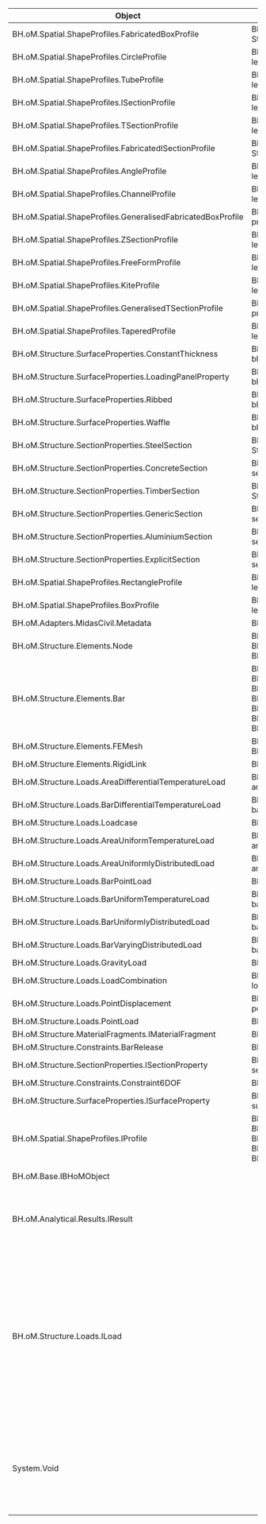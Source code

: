 | Object | Create | Read | Update |
|-|-|-|-|
| BH.oM.Spatial.ShapeProfiles.FabricatedBoxProfile | BH.Adapter.Adapters.MidasCivil.Convert.CreateProfile(FabricatedBoxProfile profile, String lengthUnit) |  |  |
| BH.oM.Spatial.ShapeProfiles.CircleProfile | BH.Adapter.Adapters.MidasCivil.Convert.CreateProfile(CircleProfile profile, String lengthUnit) |  |  |
| BH.oM.Spatial.ShapeProfiles.TubeProfile | BH.Adapter.Adapters.MidasCivil.Convert.CreateProfile(TubeProfile profile, String lengthUnit) |  |  |
| BH.oM.Spatial.ShapeProfiles.ISectionProfile | BH.Adapter.Adapters.MidasCivil.Convert.CreateProfile(ISectionProfile profile, String lengthUnit) |  |  |
| BH.oM.Spatial.ShapeProfiles.TSectionProfile | BH.Adapter.Adapters.MidasCivil.Convert.CreateProfile(TSectionProfile profile, String lengthUnit) |  |  |
| BH.oM.Spatial.ShapeProfiles.FabricatedISectionProfile | BH.Adapter.Adapters.MidasCivil.Convert.CreateProfile(FabricatedISectionProfile profile, String lengthUnit) |  |  |
| BH.oM.Spatial.ShapeProfiles.AngleProfile | BH.Adapter.Adapters.MidasCivil.Convert.CreateProfile(AngleProfile profile, String lengthUnit) |  |  |
| BH.oM.Spatial.ShapeProfiles.ChannelProfile | BH.Adapter.Adapters.MidasCivil.Convert.CreateProfile(ChannelProfile profile, String lengthUnit) |  |  |
| BH.oM.Spatial.ShapeProfiles.GeneralisedFabricatedBoxProfile | BH.Adapter.Adapters.MidasCivil.Convert.CreateProfile(GeneralisedFabricatedBoxProfile profile, String lengthUnit) |  |  |
| BH.oM.Spatial.ShapeProfiles.ZSectionProfile | BH.Adapter.Adapters.MidasCivil.Convert.CreateProfile(ZSectionProfile profile, String lengthUnit) |  |  |
| BH.oM.Spatial.ShapeProfiles.FreeFormProfile | BH.Adapter.Adapters.MidasCivil.Convert.CreateProfile(FreeFormProfile profile, String lengthUnit) |  |  |
| BH.oM.Spatial.ShapeProfiles.KiteProfile | BH.Adapter.Adapters.MidasCivil.Convert.CreateProfile(KiteProfile profile, String lengthUnit) |  |  |
| BH.oM.Spatial.ShapeProfiles.GeneralisedTSectionProfile | BH.Adapter.Adapters.MidasCivil.Convert.CreateProfile(GeneralisedTSectionProfile profile, String lengthUnit) |  |  |
| BH.oM.Spatial.ShapeProfiles.TaperedProfile | BH.Adapter.Adapters.MidasCivil.Convert.CreateProfile(TaperedProfile profile, String lengthUnit) |  |  |
| BH.oM.Structure.SurfaceProperties.ConstantThickness | BH.Adapter.Adapters.MidasCivil.Convert.CreateSurfaceProfile(ConstantThickness bhomSurfaceProperty, String version, String lengthUnit, Int32 groupCharacterLimit) |  |  |
| BH.oM.Structure.SurfaceProperties.LoadingPanelProperty | BH.Adapter.Adapters.MidasCivil.Convert.CreateSurfaceProfile(LoadingPanelProperty bhomSurfaceProperty, String lengthUnit) |  |  |
| BH.oM.Structure.SurfaceProperties.Ribbed | BH.Adapter.Adapters.MidasCivil.Convert.CreateSurfaceProfile(Ribbed bhomSurfaceProperty, String lengthUnit) |  |  |
| BH.oM.Structure.SurfaceProperties.Waffle | BH.Adapter.Adapters.MidasCivil.Convert.CreateSurfaceProfile(Waffle bhomSurfaceProperty, String lengthUnit) |  |  |
| BH.oM.Structure.SectionProperties.SteelSection | BH.Adapter.Adapters.MidasCivil.Convert.CreateSection(SteelSection sectionProperty, String lengthUnit, Int32 sectionPropertyCharacterLimit) |  |  |
| BH.oM.Structure.SectionProperties.ConcreteSection | BH.Adapter.Adapters.MidasCivil.Convert.CreateSection(ConcreteSection sectionProperty, String lengthUnit, Int32 sectionPropertyCharacterLimit) |  |  |
| BH.oM.Structure.SectionProperties.TimberSection | BH.Adapter.Adapters.MidasCivil.Convert.CreateSection(TimberSection sectionProperty, String lengthUnit, Int32 sectionPropertyCharacterLimit) |  |  |
| BH.oM.Structure.SectionProperties.GenericSection | BH.Adapter.Adapters.MidasCivil.Convert.CreateSection(GenericSection sectionProperty, String lengthUnit, Int32 sectionPropertyCharacterLimit) |  |  |
| BH.oM.Structure.SectionProperties.AluminiumSection | BH.Adapter.Adapters.MidasCivil.Convert.CreateSection(AluminiumSection sectionProperty, String lengthUnit, Int32 sectionPropertyCharacterLimit) |  |  |
| BH.oM.Structure.SectionProperties.ExplicitSection | BH.Adapter.Adapters.MidasCivil.Convert.CreateSection(ExplicitSection sectionProperty, String lengthUnit, Int32 sectionPropertyCharacterLimit) |  |  |
| BH.oM.Spatial.ShapeProfiles.RectangleProfile | BH.Adapter.Adapters.MidasCivil.Convert.CreateProfile(RectangleProfile profile, String lengthUnit) |  |  |
| BH.oM.Spatial.ShapeProfiles.BoxProfile | BH.Adapter.Adapters.MidasCivil.Convert.CreateProfile(BoxProfile profile, String lengthUnit) |  |  |
| BH.oM.Adapters.MidasCivil.Metadata | BH.Adapter.MidasCivil.MidasCivilAdapter.CreateCollection(Metadata metadata) | BH.Adapter.MidasCivil.MidasCivilAdapter.ReadMetadata(List<String> ids) |  |
| BH.oM.Structure.Elements.Node | BH.Adapter.MidasCivil.MidasCivilAdapter.CreateGroups(IEnumerable<Node> nodes)<br>BH.Adapter.MidasCivil.MidasCivilAdapter.CreateCollection(IEnumerable<Node> nodes)<br>BH.Adapter.MidasCivil.<>c.<CreateCollection>b__28_0(Node x) | BH.Adapter.MidasCivil.MidasCivilAdapter.ReadNodes(List<String> ids) |  |
| BH.oM.Structure.Elements.Bar | BH.Adapter.MidasCivil.MidasCivilAdapter.CreateGroups(IEnumerable<Bar> bars)<br>BH.Adapter.MidasCivil.MidasCivilAdapter.CreateCollection(IEnumerable<Bar> bars)<br>BH.Adapter.MidasCivil.<>c.<CreateCollection>b__16_1(Bar x)<br>BH.Adapter.MidasCivil.<>c.<CreateCollection>b__16_0(Bar x)<br>BH.Adapter.MidasCivil.<>c.<CreateCollection>b__20_0(Bar x)<br>BH.Adapter.MidasCivil.<>c.<CreateCollection>b__22_0(Bar x)<br>BH.Adapter.MidasCivil.<>c.<CreateCollection>b__23_0(Bar x) | BH.Adapter.MidasCivil.MidasCivilAdapter.ReadBars(List<String> ids) |  |
| BH.oM.Structure.Elements.FEMesh | BH.Adapter.MidasCivil.MidasCivilAdapter.CreateGroups(IEnumerable<FEMesh> meshes)<br>BH.Adapter.MidasCivil.MidasCivilAdapter.CreateCollection(IEnumerable<FEMesh> meshes) | BH.Adapter.MidasCivil.MidasCivilAdapter.ReadFEMeshes(List<String> ids) |  |
| BH.oM.Structure.Elements.RigidLink | BH.Adapter.MidasCivil.MidasCivilAdapter.CreateCollection(IEnumerable<RigidLink> links) | BH.Adapter.MidasCivil.MidasCivilAdapter.ReadRigidLinks(List<String> ids) |  |
| BH.oM.Structure.Loads.AreaDifferentialTemperatureLoad | BH.Adapter.MidasCivil.MidasCivilAdapter.CreateCollection(IEnumerable<AreaDifferentialTemperatureLoad> areaDifferentialTemperatureLoads) | BH.Adapter.Adapters.MidasCivil.Convert.ToAreaDifferentialTemperatureLoad(String temperatureLoad, List<String> associatedFEMeshes, String loadcase, and 4 more inputs) |  |
| BH.oM.Structure.Loads.BarDifferentialTemperatureLoad | BH.Adapter.MidasCivil.MidasCivilAdapter.CreateCollection(IEnumerable<BarDifferentialTemperatureLoad> barDifferentialTemperatureLoads) |  |  |
| BH.oM.Structure.Loads.Loadcase | BH.Adapter.MidasCivil.MidasCivilAdapter.CreateCollection(IEnumerable<Loadcase> loadcases) | BH.Adapter.MidasCivil.MidasCivilAdapter.ReadLoadcases(List<String> ids) |  |
| BH.oM.Structure.Loads.AreaUniformTemperatureLoad | BH.Adapter.MidasCivil.MidasCivilAdapter.CreateCollection(IEnumerable<AreaUniformTemperatureLoad> areaUniformTemperatureLoads) |  |  |
| BH.oM.Structure.Loads.AreaUniformlyDistributedLoad | BH.Adapter.MidasCivil.MidasCivilAdapter.CreateCollection(IEnumerable<AreaUniformlyDistributedLoad> areaUniformlyDistributedLoads) |  |  |
| BH.oM.Structure.Loads.BarPointLoad | BH.Adapter.MidasCivil.MidasCivilAdapter.CreateCollection(IEnumerable<BarPointLoad> barPointLoads) | BH.Adapter.MidasCivil.MidasCivilAdapter.ReadPointDisplacements(List<String> ids) |  |
| BH.oM.Structure.Loads.BarUniformTemperatureLoad | BH.Adapter.MidasCivil.MidasCivilAdapter.CreateCollection(IEnumerable<BarUniformTemperatureLoad> barUniformTemperatureLoads) |  |  |
| BH.oM.Structure.Loads.BarUniformlyDistributedLoad | BH.Adapter.MidasCivil.MidasCivilAdapter.CreateCollection(IEnumerable<BarUniformlyDistributedLoad> barUniformlyDistributedLoads) |  |  |
| BH.oM.Structure.Loads.BarVaryingDistributedLoad | BH.Adapter.MidasCivil.MidasCivilAdapter.CreateCollection(IEnumerable<BarVaryingDistributedLoad> barVaryingDistributedLoads) |  |  |
| BH.oM.Structure.Loads.GravityLoad | BH.Adapter.MidasCivil.MidasCivilAdapter.CreateCollection(IEnumerable<GravityLoad> gravityLoads) |  |  |
| BH.oM.Structure.Loads.LoadCombination | BH.Adapter.MidasCivil.MidasCivilAdapter.CreateCollection(IEnumerable<LoadCombination> loadCombinations) | BH.Adapter.MidasCivil.MidasCivilAdapter.ReadLoadCombinations(List<String> ids) |  |
| BH.oM.Structure.Loads.PointDisplacement | BH.Adapter.MidasCivil.MidasCivilAdapter.CreateCollection(IEnumerable<PointDisplacement> pointDisplacements) |  |  |
| BH.oM.Structure.Loads.PointLoad | BH.Adapter.MidasCivil.MidasCivilAdapter.CreateCollection(IEnumerable<PointLoad> pointLoads) |  |  |
| BH.oM.Structure.MaterialFragments.IMaterialFragment | BH.Adapter.MidasCivil.MidasCivilAdapter.CreateCollection(IEnumerable<IMaterialFragment> materials) | BH.Adapter.MidasCivil.MidasCivilAdapter.ReadMaterials(List<String> ids) |  |
| BH.oM.Structure.Constraints.BarRelease | BH.Adapter.MidasCivil.MidasCivilAdapter.CreateCollection(IEnumerable<BarRelease> releases) | BH.Adapter.MidasCivil.MidasCivilAdapter.ReadBarReleases(List<String> ids) |  |
| BH.oM.Structure.SectionProperties.ISectionProperty | BH.Adapter.MidasCivil.MidasCivilAdapter.CreateCollection(IEnumerable<ISectionProperty> sectionProperties) | BH.Adapter.MidasCivil.MidasCivilAdapter.ReadSectionProperties(List<String> ids) |  |
| BH.oM.Structure.Constraints.Constraint6DOF | BH.Adapter.MidasCivil.MidasCivilAdapter.CreateCollection(IEnumerable<Constraint6DOF> supports) | BH.Adapter.MidasCivil.MidasCivilAdapter.Read6DOFConstraints(List<String> ids) |  |
| BH.oM.Structure.SurfaceProperties.ISurfaceProperty | BH.Adapter.MidasCivil.MidasCivilAdapter.CreateCollection(IEnumerable<ISurfaceProperty> surfaceProperties) | BH.Adapter.MidasCivil.MidasCivilAdapter.ReadSurfaceProperties(List<String> ids) |  |
| BH.oM.Spatial.ShapeProfiles.IProfile | BH.Adapter.Adapters.MidasCivil.<>c__DisplayClass56_0.<CreateSection>b__0(IProfile x)<br>BH.Adapter.Adapters.MidasCivil.<>c__DisplayClass57_0.<CreateSection>b__0(IProfile x)<br>BH.Adapter.Adapters.MidasCivil.<>c__DisplayClass58_0.<CreateSection>b__0(IProfile x)<br>BH.Adapter.Adapters.MidasCivil.<>c__DisplayClass59_0.<CreateSection>b__0(IProfile x)<br>BH.Adapter.Adapters.MidasCivil.<>c__DisplayClass60_0.<CreateSection>b__0(IProfile x) |  |  |
| BH.oM.Base.IBHoMObject |  | BH.Adapter.MidasCivil.MidasCivilAdapter.Read(Type type, IList ids, ActionConfig actionConfig) |  |
| BH.oM.Analytical.Results.IResult |  | BH.Adapter.MidasCivil.MidasCivilAdapter.ReadResults(NodeResultRequest request, ActionConfig actionConfig)<br>BH.Adapter.MidasCivil.MidasCivilAdapter.ReadResults(BarResultRequest request, ActionConfig actionConfig)<br>BH.Adapter.MidasCivil.MidasCivilAdapter.ReadResults(MeshResultRequest request, ActionConfig actionConfig) |  |
| BH.oM.Structure.Loads.ILoad |  | BH.Adapter.MidasCivil.MidasCivilAdapter.ReadAreaUniformTemperatureLoads(List<String> ids)<br>BH.Adapter.MidasCivil.MidasCivilAdapter.ReadAreaUniformlyDistributedLoads(List<String> ids)<br>BH.Adapter.MidasCivil.MidasCivilAdapter.ReadBarPointLoads(List<String> ids)<br>BH.Adapter.MidasCivil.MidasCivilAdapter.ReadBarUniformTemperatureLoads(List<String> ids)<br>BH.Adapter.MidasCivil.MidasCivilAdapter.ReadBarUniformlyDistributedLoads(List<String> ids)<br>BH.Adapter.MidasCivil.MidasCivilAdapter.ReadBarVaryingDistributedLoads(List<String> ids)<br>BH.Adapter.MidasCivil.MidasCivilAdapter.ReadLoad(Type type, List<String> ids)<br>BH.Adapter.MidasCivil.MidasCivilAdapter.ReadGravityLoads(List<String> ids)<br>BH.Adapter.MidasCivil.MidasCivilAdapter.ReadPointLoads(List<String> ids)<br>BH.Adapter.MidasCivil.MidasCivilAdapter.ReadAreaDifferentialTemperatureLoads(List<String> ids)<br>BH.Adapter.MidasCivil.MidasCivilAdapter.ReadBarDifferentialTemperatureLoads(List<String> ids) |  |
| System.Void |  | BH.Adapter.MidasCivil.<>c__DisplayClass53_2.<ReadAreaDifferentialTemperatureLoads>b__7(Int32 x)<br>BH.Adapter.MidasCivil.<>c__DisplayClass116_2.<ReadAreaUniformTemperatureLoads>b__5(Int32 x)<br>BH.Adapter.MidasCivil.<>c__DisplayClass117_2.<ReadAreaUniformlyDistributedLoads>b__5(Int32 x)<br>BH.Adapter.MidasCivil.<>c__DisplayClass118_2.<ReadBarPointLoads>b__7(Int32 x)<br>BH.Adapter.MidasCivil.<>c__DisplayClass119_2.<ReadBarUniformTemperatureLoads>b__5(Int32 x)<br>BH.Adapter.MidasCivil.<>c__DisplayClass120_2.<ReadBarUniformlyDistributedLoads>b__7(Int32 x)<br>BH.Adapter.MidasCivil.<>c__DisplayClass121_2.<ReadBarVaryingDistributedLoads>b__7(Int32 x)<br>BH.Adapter.MidasCivil.<>c__DisplayClass127_2.<ReadPointLoads>b__5(Int32 x)<br>BH.Adapter.MidasCivil.<>c__DisplayClass129_2.<ReadBarReleases>b__3(Int32 x) |  |
